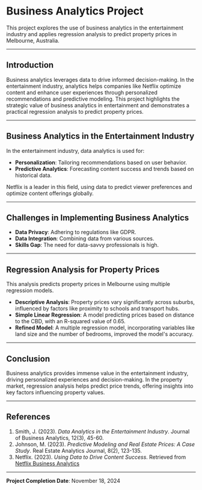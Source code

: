 # Business Analytics Project

This project explores the use of business analytics in the entertainment industry and applies regression analysis to predict property prices in Melbourne, Australia.

---

## Introduction

Business analytics leverages data to drive informed decision-making. In the entertainment industry, analytics helps companies like Netflix optimize content and enhance user experiences through personalized recommendations and predictive modeling. This project highlights the strategic value of business analytics in entertainment and demonstrates a practical regression analysis to predict property prices.

---

## Business Analytics in the Entertainment Industry

In the entertainment industry, data analytics is used for:
- **Personalization**: Tailoring recommendations based on user behavior.
- **Predictive Analytics**: Forecasting content success and trends based on historical data.

Netflix is a leader in this field, using data to predict viewer preferences and optimize content offerings globally.

---

## Challenges in Implementing Business Analytics

- **Data Privacy**: Adhering to regulations like GDPR.
- **Data Integration**: Combining data from various sources.
- **Skills Gap**: The need for data-savvy professionals is high.

---

## Regression Analysis for Property Prices

This analysis predicts property prices in Melbourne using multiple regression models.

- **Descriptive Analysis**: Property prices vary significantly across suburbs, influenced by factors like proximity to schools and transport hubs.
- **Simple Linear Regression**: A model predicting prices based on distance to the CBD, with an R-squared value of 0.65.
- **Refined Model**: A multiple regression model, incorporating variables like land size and the number of bedrooms, improved the model's accuracy.

---

## Conclusion

Business analytics provides immense value in the entertainment industry, driving personalized experiences and decision-making. In the property market, regression analysis helps predict price trends, offering insights into key factors influencing property values.

---

## References

1. Smith, J. (2023). *Data Analytics in the Entertainment Industry*. Journal of Business Analytics, 12(3), 45-60.
2. Johnson, M. (2023). *Predictive Modeling and Real Estate Prices: A Case Study*. Real Estate Analytics Journal, 8(2), 123-135.
3. Netflix. (2023). *Using Data to Drive Content Success*. Retrieved from [Netflix Business Analytics](https://www.netflix.com/analytics)

---

**Project Completion Date**: November 18, 2024



